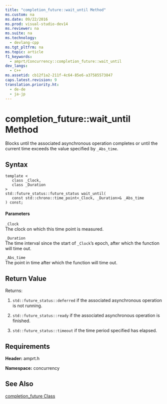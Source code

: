 ```yaml
---
title: "completion_future::wait_until Method"
ms.custom: na
ms.date: 09/22/2016
ms.prod: visual-studio-dev14
ms.reviewer: na
ms.suite: na
ms.technology: 
  - devlang-cpp
ms.tgt_pltfrm: na
ms.topic: article
f1_keywords: 
  - amprt/Concurrency::completion_future::wait_until
dev_langs: 
  - C++
ms.assetid: cb12f1a2-211f-4c64-85e6-a37585573847
caps.latest.revision: 9
translation.priority.ht: 
  - de-de
  - ja-jp
---
```

# completion_future::wait_until Method
Blocks until the associated asynchronous operation completes or until the current time exceeds the value specified by `_Abs_time`.  
  
## Syntax  
  
```  
template <  
   class _Clock,  
   class _Duration  
>  
std::future_status::future_status wait_until(  
   const std::chrono::time_point<_Clock, _Duration>& _Abs_time  
) const;  
```  
  
#### Parameters  
 `_Clock`  
 The clock on which this time point is measured.  
  
 `_Duration`  
 The time interval since the start of `_Clock`’s epoch, after which the function will time out.  
  
 `_Abs_time`  
 The point in time after which the function will time out.  
  
## Return Value  
 Returns:  
  
1.  `std::future_status::deferred` if the associated asynchronous operation is not running.  
  
2.  `std::future_status::ready` if the associated asynchronous operation is finished.  
  
3.  `std::future_status::timeout` if the time period specified has elapsed.  
  
## Requirements  
 **Header:** amprt.h  
  
 **Namespace:** concurrency  
  
## See Also  
 [completion_future Class](../vs140/completion_future-class.md)